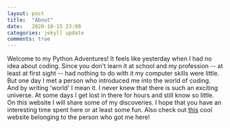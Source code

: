 ```yaml
---
layout: post
title:  "About"
date:   2020-10-15 23:00
categories: jekyll update
comments: true
---
```


Welcome to my Python Adventures! It feels like yesterday when I had no idea about coding. Since you don't learn it at school and my profession -- at least at first sight -- had nothing to do with it my computer skills were little. But one day I met a person who introduced me into the world of coding. And by writing 'world' I mean it. I never knew that there is such an exciting universe. At some days I get lost in there for hours and still know so little. On this website I will share some of my discoveries. I hope that you have an interesting time spent here or at least some fun. Also check out <a href="danielschuette.github.io">this</a> cool website belonging to the person who got me here!
